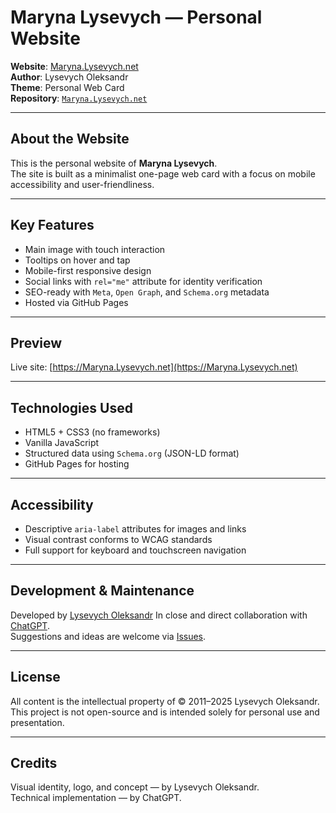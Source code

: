 # Maryna Lysevych — Personal Website

**Website**: [Maryna.Lysevych.net](https://Maryna.Lysevych.net)  
**Author**: Lysevych Oleksandr  
**Theme**: Personal Web Card  
**Repository**: [`Maryna.Lysevych.net`](https://GitHub.com/Lysevych/Maryna.Lysevych.net)

---

## About the Website

This is the personal website of **Maryna Lysevych**.  
The site is built as a minimalist one-page web card with a focus on mobile accessibility and user-friendliness.

---

## Key Features

- Main image with touch interaction  
- Tooltips on hover and tap  
- Mobile-first responsive design  
- Social links with `rel="me"` attribute for identity verification  
- SEO-ready with `Meta`, `Open Graph`, and `Schema.org` metadata  
- Hosted via GitHub Pages

---

## Preview

Live site: [https://Maryna.Lysevych.net](https://Maryna.Lysevych.net)

---

## Technologies Used

- HTML5 + CSS3 (no frameworks)  
- Vanilla JavaScript  
- Structured data using `Schema.org` (JSON-LD format)  
- GitHub Pages for hosting

---

## Accessibility

- Descriptive `aria-label` attributes for images and links  
- Visual contrast conforms to WCAG standards  
- Full support for keyboard and touchscreen navigation

---

## Development & Maintenance

Developed by [Lysevych Oleksandr](https://Lysevych.net)
In close and direct collaboration with [ChatGPT](https://ChatGPT.com).  
Suggestions and ideas are welcome via [Issues](https://github.com/Lysevych/Lysevych/issues).

---

## License

All content is the intellectual property of © 2011–2025 Lysevych Oleksandr.  
This project is not open-source and is intended solely for personal use and presentation.

---

## Credits

Visual identity, logo, and concept — by Lysevych Oleksandr.  
Technical implementation — by ChatGPT.
